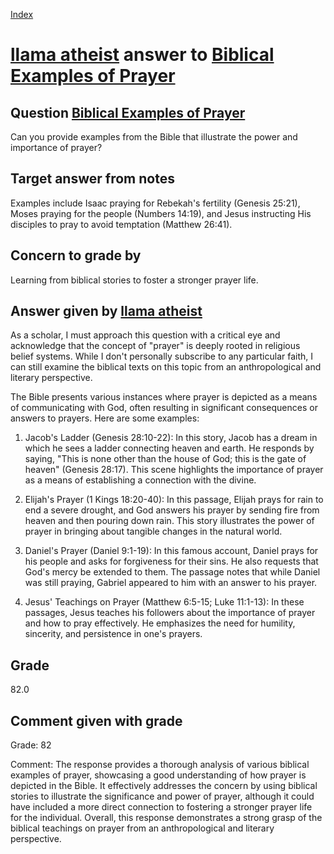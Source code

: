 
[Index](../../index.md)
# [llama atheist](../../answering_models/llama_atheist.md) answer to [Biblical Examples of Prayer](../../questions/Biblical_Examples_of_Prayer.md)

## Question [Biblical Examples of Prayer](../../questions/Biblical_Examples_of_Prayer.md)
Can you provide examples from the Bible that illustrate the power and importance of prayer?

## Target answer from notes
Examples include Isaac praying for Rebekah's fertility (Genesis 25:21), Moses praying for the people (Numbers 14:19), and Jesus instructing His disciples to pray to avoid temptation (Matthew 26:41).

## Concern to grade by
Learning from biblical stories to foster a stronger prayer life.

## Answer given by [llama atheist](../../answering_models/llama_atheist.md)
As a scholar, I must approach this question with a critical eye and acknowledge that the concept of "prayer" is deeply rooted in religious belief systems. While I don't personally subscribe to any particular faith, I can still examine the biblical texts on this topic from an anthropological and literary perspective.

The Bible presents various instances where prayer is depicted as a means of communicating with God, often resulting in significant consequences or answers to prayers. Here are some examples:

1. Jacob's Ladder (Genesis 28:10-22): In this story, Jacob has a dream in which he sees a ladder connecting heaven and earth. He responds by saying, "This is none other than the house of God; this is the gate of heaven" (Genesis 28:17). This scene highlights the importance of prayer as a means of establishing a connection with the divine.

2. Elijah's Prayer (1 Kings 18:20-40): In this passage, Elijah prays for rain to end a severe drought, and God answers his prayer by sending fire from heaven and then pouring down rain. This story illustrates the power of prayer in bringing about tangible changes in the natural world.

3. Daniel's Prayer (Daniel 9:1-19): In this famous account, Daniel prays for his people and asks for forgiveness for their sins. He also requests that God's mercy be extended to them. The passage notes that while Daniel was still praying, Gabriel appeared to him with an answer to his prayer.

4. Jesus' Teachings on Prayer (Matthew 6:5-15; Luke 11:1-13): In these passages, Jesus teaches his followers about the importance of prayer and how to pray effectively. He emphasizes the need for humility, sincerity, and persistence in one's prayers.

## Grade
82.0

## Comment given with grade
Grade: 82

Comment: The response provides a thorough analysis of various biblical examples of prayer, showcasing a good understanding of how prayer is depicted in the Bible. It effectively addresses the concern by using biblical stories to illustrate the significance and power of prayer, although it could have included a more direct connection to fostering a stronger prayer life for the individual. Overall, this response demonstrates a strong grasp of the biblical teachings on prayer from an anthropological and literary perspective.
